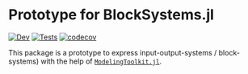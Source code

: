 # Prototype for BlockSystems.jl
<!-- [![Stable](https://img.shields.io/badge/docs-stable-blue.svg)](https://hexaeder.github.io/IOSystems_prototype/stable) -->
[![Dev](https://img.shields.io/badge/docs-dev-blue.svg)](https://hexaeder.github.io/BlockSystems.jl/dev)
[![Tests](https://github.com/hexaeder/IOSystems_prototype/workflows/Tests/badge.svg)](https://github.com/hexaeder/BlockSystems.jl/actions)
[![codecov](https://codecov.io/gh/hexaeder/IOSystems_prototype/branch/main/graph/badge.svg?token=J8NIacySeH)](https://codecov.io/gh/hexaeder/BlockSystems.jl)

This package is a prototype to express input-output-systems / block-systems) with the help of [`ModelingToolkit.jl`](https://github.com/SciML/ModelingToolkit.jl).
